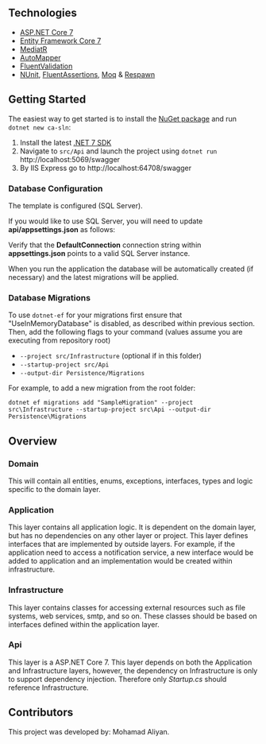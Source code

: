 



## Technologies

* [ASP.NET Core 7](https://docs.microsoft.com/en-us/aspnet/core/introduction-to-aspnet-core)
* [Entity Framework Core 7](https://docs.microsoft.com/en-us/ef/core/)
* [MediatR](https://github.com/jbogard/MediatR)
* [AutoMapper](https://automapper.org/)
* [FluentValidation](https://fluentvalidation.net/)
* [NUnit](https://nunit.org/), [FluentAssertions](https://fluentassertions.com/), [Moq](https://github.com/moq) & [Respawn](https://github.com/jbogard/Respawn)

## Getting Started

The easiest way to get started is to install the [NuGet package](https://www.nuget.org/packages/Clean.Architecture.Solution.Template) and run `dotnet new ca-sln`:

1. Install the latest [.NET 7 SDK](https://dotnet.microsoft.com/download/dotnet/7.0)
2. Navigate to `src/Api` and launch the project using `dotnet run` http://localhost:5069/swagger
3. By IIS Express go to http://localhost:64708/swagger


### Database Configuration

The template is configured (SQL Server).

If you would like to use SQL Server, you will need to update **api/appsettings.json** as follows:



Verify that the **DefaultConnection** connection string within **appsettings.json** points to a valid SQL Server instance. 

When you run the application the database will be automatically created (if necessary) and the latest migrations will be applied.

### Database Migrations

To use `dotnet-ef` for your migrations first ensure that "UseInMemoryDatabase" is disabled, as described within previous section.
Then, add the following flags to your command (values assume you are executing from repository root)

* `--project src/Infrastructure` (optional if in this folder)
* `--startup-project src/Api`
* `--output-dir Persistence/Migrations`

For example, to add a new migration from the root folder:

 `dotnet ef migrations add "SampleMigration" --project src\Infrastructure --startup-project src\Api --output-dir Persistence\Migrations`

## Overview

### Domain

This will contain all entities, enums, exceptions, interfaces, types and logic specific to the domain layer.

### Application

This layer contains all application logic. It is dependent on the domain layer, but has no dependencies on any other layer or project. This layer defines interfaces that are implemented by outside layers. For example, if the application need to access a notification service, a new interface would be added to application and an implementation would be created within infrastructure.

### Infrastructure

This layer contains classes for accessing external resources such as file systems, web services, smtp, and so on. These classes should be based on interfaces defined within the application layer.

### Api

This layer is a  ASP.NET Core 7. This layer depends on both the Application and Infrastructure layers, however, the dependency on Infrastructure is only to support dependency injection. Therefore only *Startup.cs* should reference Infrastructure.

## Contributors
This project was developed by: Mohamad Aliyan.</br>

